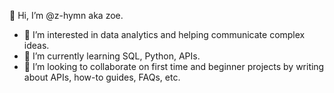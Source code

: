 👋  Hi, I’m @z-hymn aka zoe. 

- 👀  I’m interested in data analytics and helping communicate complex ideas. 
- 🌱  I’m currently learning SQL, Python, APIs. 
- 💞️  I’m looking to collaborate on first time and beginner projects by writing about APIs, how-to guides, FAQs, etc.

<!---
z-hymn/z-hymn is a ✨ special ✨ repository because its `README.md` (this file) appears on your GitHub profile.
You can click the Preview link to take a look at your changes.
--->
